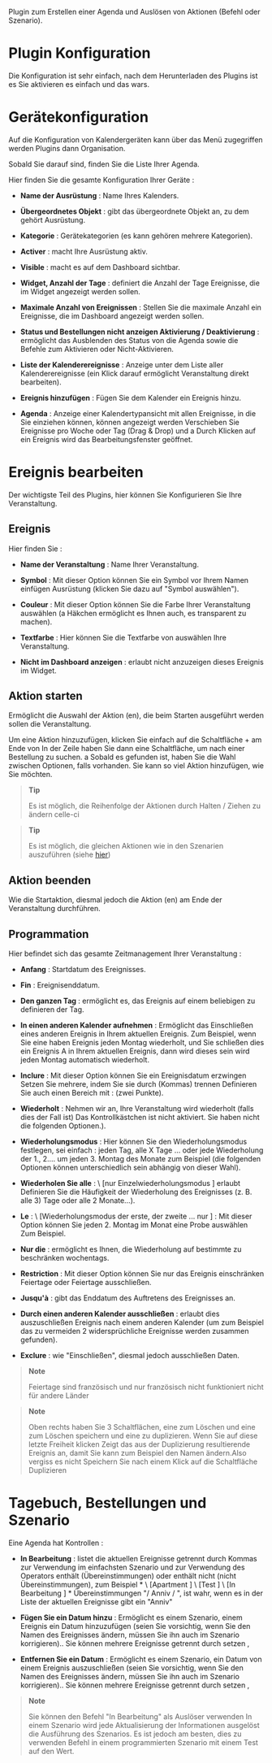 Plugin zum Erstellen einer Agenda und Auslösen von Aktionen
(Befehl oder Szenario).

Plugin Konfiguration
=======================

Die Konfiguration ist sehr einfach, nach dem Herunterladen des Plugins ist es
Sie aktivieren es einfach und das wars.

Gerätekonfiguration
=============================

Auf die Konfiguration von Kalendergeräten kann über das Menü zugegriffen werden
Plugins dann Organisation.

Sobald Sie darauf sind, finden Sie die Liste Ihrer Agenda.

Hier finden Sie die gesamte Konfiguration Ihrer Geräte :

-   **Name der Ausrüstung** : Name Ihres Kalenders.

-   **Übergeordnetes Objekt** : gibt das übergeordnete Objekt an, zu dem
    gehört Ausrüstung.

-   **Kategorie** : Gerätekategorien (es kann gehören
    mehrere Kategorien).

-   **Activer** : macht Ihre Ausrüstung aktiv.

-   **Visible** : macht es auf dem Dashboard sichtbar.

-   **Widget, Anzahl der Tage** : definiert die Anzahl der Tage
    Ereignisse, die im Widget angezeigt werden sollen.

-   **Maximale Anzahl von Ereignissen** : Stellen Sie die maximale Anzahl ein
    Ereignisse, die im Dashboard angezeigt werden sollen.

-   **Status und Bestellungen nicht anzeigen
    Aktivierung / Deaktivierung** : ermöglicht das Ausblenden des Status von
    die Agenda sowie die Befehle zum Aktivieren oder Nicht-Aktivieren.

-   **Liste der Kalenderereignisse** : Anzeige unter dem
    Liste aller Kalenderereignisse (ein Klick darauf ermöglicht
    Veranstaltung direkt bearbeiten).

-   **Ereignis hinzufügen** : Fügen Sie dem Kalender ein Ereignis hinzu.

-   **Agenda** : Anzeige einer Kalendertypansicht mit allen
    Ereignisse, in die Sie einziehen können, können angezeigt werden
    Verschieben Sie Ereignisse pro Woche oder Tag (Drag & Drop) und a
    Durch Klicken auf ein Ereignis wird das Bearbeitungsfenster geöffnet.

Ereignis bearbeiten
======================

Der wichtigste Teil des Plugins, hier können Sie
Konfigurieren Sie Ihre Veranstaltung.

Ereignis
---------

Hier finden Sie :

-   **Name der Veranstaltung** : Name Ihrer Veranstaltung.

-   **Symbol** : Mit dieser Option können Sie ein Symbol vor Ihrem Namen einfügen
    Ausrüstung (klicken Sie dazu auf "Symbol auswählen").

-   **Couleur** : Mit dieser Option können Sie die Farbe Ihrer Veranstaltung auswählen (a
    Häkchen ermöglicht es Ihnen auch, es transparent zu machen).

-   **Textfarbe** : Hier können Sie die Textfarbe von auswählen
    Ihre Veranstaltung.

-   **Nicht im Dashboard anzeigen** : erlaubt nicht anzuzeigen
    dieses Ereignis im Widget.

Aktion starten
---------------

Ermöglicht die Auswahl der Aktion (en), die beim Starten ausgeführt werden sollen
die Veranstaltung.

Um eine Aktion hinzuzufügen, klicken Sie einfach auf die Schaltfläche + am Ende von
In der Zeile haben Sie dann eine Schaltfläche, um nach einer Bestellung zu suchen. a
Sobald es gefunden ist, haben Sie die Wahl zwischen Optionen, falls vorhanden. Sie
kann so viel Aktion hinzufügen, wie Sie möchten.

> **Tip**
>
> Es ist möglich, die Reihenfolge der Aktionen durch Halten / Ziehen zu ändern
> celle-ci


> **Tip**
>
>Es ist möglich, die gleichen Aktionen wie in den Szenarien auszuführen (siehe [hier](https://jeedom.github.io/core/fr_FR/scenario))

Aktion beenden
-------------

Wie die Startaktion, diesmal jedoch die Aktion (en)
am Ende der Veranstaltung durchführen.

Programmation
-------------

Hier befindet sich das gesamte Zeitmanagement Ihrer Veranstaltung :

-   **Anfang** : Startdatum des Ereignisses.

-   **Fin** : Ereignisenddatum.

-   **Den ganzen Tag** : ermöglicht es, das Ereignis auf einem beliebigen zu definieren
    der Tag.

-   **In einen anderen Kalender aufnehmen** : Ermöglicht das Einschließen eines anderen
    Ereignis in Ihrem aktuellen Ereignis. Zum Beispiel, wenn Sie eine haben
    Ereignis jeden Montag wiederholt, und Sie schließen dies ein
    Ereignis A in Ihrem aktuellen Ereignis, dann wird dieses sein
    wird jeden Montag automatisch wiederholt.

-   **Inclure** : Mit dieser Option können Sie ein Ereignisdatum erzwingen
    Setzen Sie mehrere, indem Sie sie durch (Kommas) trennen
    Definieren Sie auch einen Bereich mit : (zwei Punkte).

-   **Wiederholt** : Nehmen wir an, Ihre Veranstaltung wird wiederholt (falls dies der Fall ist)
    Das Kontrollkästchen ist nicht aktiviert. Sie haben nicht die folgenden Optionen.).

-   **Wiederholungsmodus** : Hier können Sie den Wiederholungsmodus festlegen,
    sei einfach : jeden Tag, alle X Tage ... oder jede Wiederholung
    der 1., 2.… um jeden 3. Montag des
    Monate zum Beispiel (die folgenden Optionen können unterschiedlich sein
    abhängig von dieser Wahl).

-   **Wiederholen Sie alle** : \ [nur Einzelwiederholungsmodus \] erlaubt
    Definieren Sie die Häufigkeit der Wiederholung des Ereignisses (z. B. alle 3)
    Tage oder alle 2 Monate…).

-   **Le** : \ [Wiederholungsmodus der erste, der zweite ... nur \] :
    Mit dieser Option können Sie jeden 2. Montag im Monat eine Probe auswählen
    Zum Beispiel.

-   **Nur die** : ermöglicht es Ihnen, die Wiederholung auf bestimmte zu beschränken
    wochentags.

-   **Restriction** : Mit dieser Option können Sie nur das Ereignis einschränken
    Feiertage oder Feiertage ausschließen.

-   **Jusqu'à** : gibt das Enddatum des Auftretens des Ereignisses an.

-   **Durch einen anderen Kalender ausschließen** : erlaubt dies auszuschließen
    Ereignis nach einem anderen Kalender (um zum Beispiel das zu vermeiden
    2 widersprüchliche Ereignisse werden zusammen gefunden).

-   **Exclure** : wie "Einschließen", diesmal jedoch ausschließen
    Daten.

> **Note**
>
> Feiertage sind französisch und nur französisch nicht
> funktioniert nicht für andere Länder

> **Note**
>
> Oben rechts haben Sie 3 Schaltflächen, eine zum Löschen und eine zum Löschen
> speichern und eine zu duplizieren. Wenn Sie auf diese letzte Freiheit klicken
> Zeigt das aus der Duplizierung resultierende Ereignis an, damit Sie
> kann zum Beispiel den Namen ändern.Also vergiss es nicht
> Speichern Sie nach einem Klick auf die Schaltfläche Duplizieren

Tagebuch, Bestellungen und Szenario
=============================

Eine Agenda hat Kontrollen :

-   **In Bearbeitung** : listet die aktuellen Ereignisse getrennt durch
    Kommas zur Verwendung im einfachsten Szenario und
    zur Verwendung des Operators enthält (Übereinstimmungen) oder enthält nicht (nicht
    Übereinstimmungen), zum Beispiel * \ [Apartment \] \ [Test \] \ [In Bearbeitung \] * Übereinstimmungen
    "/ Anniv / ", ist wahr, wenn es in der Liste der aktuellen Ereignisse gibt
    ein "Anniv"

- **Fügen Sie ein Datum hinzu** : Ermöglicht es einem Szenario, einem Ereignis ein Datum hinzuzufügen (seien Sie vorsichtig, wenn Sie den Namen des Ereignisses ändern, müssen Sie ihn auch im Szenario korrigieren).. Sie können mehrere Ereignisse getrennt durch setzen ,

- **Entfernen Sie ein Datum** : Ermöglicht es einem Szenario, ein Datum von einem Ereignis auszuschließen (seien Sie vorsichtig, wenn Sie den Namen des Ereignisses ändern, müssen Sie ihn auch im Szenario korrigieren).. Sie können mehrere Ereignisse getrennt durch setzen ,

> **Note**
>
> Sie können den Befehl "In Bearbeitung" als Auslöser verwenden
> In einem Szenario wird jede Aktualisierung der Informationen ausgelöst
> die Ausführung des Szenarios. Es ist jedoch am besten, dies zu verwenden
> Befehl in einem programmierten Szenario mit einem Test auf den Wert.
